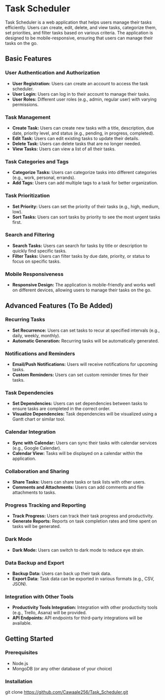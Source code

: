 # Task Scheduler

Task Scheduler is a web application that helps users manage their tasks efficiently. Users can create, edit, delete, and view tasks, categorize them, set priorities, and filter tasks based on various criteria. The application is designed to be mobile-responsive, ensuring that users can manage their tasks on the go.

## Basic Features

### User Authentication and Authorization
- **User Registration:** Users can create an account to access the task scheduler.
- **User Login:** Users can log in to their account to manage their tasks.
- **User Roles:** Different user roles (e.g., admin, regular user) with varying permissions.

### Task Management
- **Create Task:** Users can create new tasks with a title, description, due date, priority level, and status (e.g., pending, in progress, completed).
- **Edit Task:** Users can edit existing tasks to update their details.
- **Delete Task:** Users can delete tasks that are no longer needed.
- **View Tasks:** Users can view a list of all their tasks.

### Task Categories and Tags
- **Categorize Tasks:** Users can categorize tasks into different categories (e.g., work, personal, errands).
- **Add Tags:** Users can add multiple tags to a task for better organization.

### Task Prioritization
- **Set Priority:** Users can set the priority of their tasks (e.g., high, medium, low).
- **Sort Tasks:** Users can sort tasks by priority to see the most urgent tasks first.

### Search and Filtering
- **Search Tasks:** Users can search for tasks by title or description to quickly find specific tasks.
- **Filter Tasks:** Users can filter tasks by due date, priority, or status to focus on specific tasks.

### Mobile Responsiveness
- **Responsive Design:** The application is mobile-friendly and works well on different devices, allowing users to manage their tasks on the go.

## Advanced Features (To Be Added)

### Recurring Tasks
- **Set Recurrence:** Users can set tasks to recur at specified intervals (e.g., daily, weekly, monthly).
- **Automatic Generation:** Recurring tasks will be automatically generated.

### Notifications and Reminders
- **Email/Push Notifications:** Users will receive notifications for upcoming tasks.
- **Custom Reminders:** Users can set custom reminder times for their tasks.

### Task Dependencies
- **Set Dependencies:** Users can set dependencies between tasks to ensure tasks are completed in the correct order.
- **Visualize Dependencies:** Task dependencies will be visualized using a Gantt chart or similar tool.

### Calendar Integration
- **Sync with Calendar:** Users can sync their tasks with calendar services (e.g., Google Calendar).
- **Calendar View:** Tasks will be displayed on a calendar within the application.

### Collaboration and Sharing
- **Share Tasks:** Users can share tasks or task lists with other users.
- **Comments and Attachments:** Users can add comments and file attachments to tasks.

### Progress Tracking and Reporting
- **Track Progress:** Users can track their task progress and productivity.
- **Generate Reports:** Reports on task completion rates and time spent on tasks will be generated.

### Dark Mode
- **Dark Mode:** Users can switch to dark mode to reduce eye strain.

### Data Backup and Export
- **Backup Data:** Users can back up their task data.
- **Export Data:** Task data can be exported in various formats (e.g., CSV, JSON).

### Integration with Other Tools
- **Productivity Tools Integration:** Integration with other productivity tools (e.g., Trello, Asana) will be provided.
- **API Endpoints:** API endpoints for third-party integrations will be available.

## Getting Started

### Prerequisites
- Node.js
- MongoDB (or any other database of your choice)

### Installation
   git clone https://github.com/Cawaale256/Task_Scheduler.git
